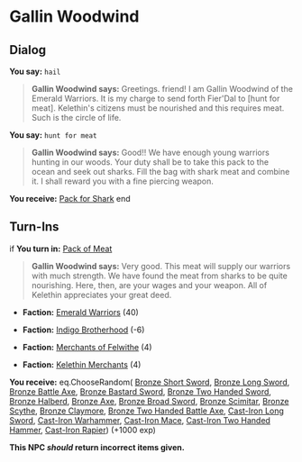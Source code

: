 # Gallin Woodwind
## Dialog

**You say:** `hail`



>**Gallin Woodwind says:** Greetings. friend! I am Gallin Woodwind of the Emerald Warriors. It is my charge to send forth Fier'Dal to [hunt for meat]. Kelethin's citizens must be nourished and this requires meat. Such is the circle of life.

**You say:** `hunt for meat`



>**Gallin Woodwind says:** Good!!  We have enough young warriors hunting in our woods. Your duty shall be to take this pack to the ocean and seek out sharks. Fill the bag with shark meat and combine it. I shall reward you with a fine piercing weapon.


**You receive:**  [Pack for Shark](/item/17953)
end

## Turn-Ins





if **You turn in:** [Pack of Meat](/item/12121)


>**Gallin Woodwind says:** Very good. This meat will supply our warriors with much strength. We have found the meat from sharks to be quite nourishing. Here, then, are your wages and your weapon. All of Kelethin appreciates your great deed.


* __Faction:__ [Emerald Warriors](/faction/326) (40)


* __Faction:__ [Indigo Brotherhood](/faction/270) (-6)


* __Faction:__ [Merchants of Felwithe](/faction/325) (4)


* __Faction:__ [Kelethin Merchants](/faction/276) (4)


 **You receive:** eq.ChooseRandom( [Bronze Short Sword](/item/5026), [Bronze Long Sword](/item/5027), [Bronze Battle Axe](/item/5028), [Bronze Bastard Sword](/item/5029), [Bronze Two Handed Sword](/item/5030), [Bronze Halberd](/item/5031), [Bronze Axe](/item/5032), [Bronze Broad Sword](/item/5033), [Bronze Scimitar](/item/5034), [Bronze Scythe](/item/5035), [Bronze Claymore](/item/5036), [Bronze Two Handed Battle Axe](/item/5037), [Cast-Iron Long Sword](/item/5082), [Cast-Iron Warhammer](/item/6041), [Cast-Iron Mace](/item/6042), [Cast-Iron Two Handed Hammer](/item/6046), [Cast-Iron Rapier](/item/7032)) (+1000 exp)

**This NPC *should* return incorrect items given.**


